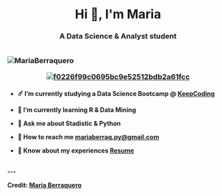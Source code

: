 <body>
<h1 align="center">Hi 👋, I'm Maria</a></h1>
<h3 align="center">A Data Science & Analyst student
<br/>
<br/>
<p align="left"> <img src="https://komarev.com/ghpvc/?username=MariaBerraquero&label=Profile%20views&color=3b8e8f&style=flat" alt="MariaBerraquero" /> </p>
<p align="center">
<a href="https://imgbb.com/"><img src="https://i.ibb.co/p4jDSzt/f0226f99c0695bc9e52512bdb2a61fcc.gif" alt="f0226f99c0695bc9e52512bdb2a61fcc" border="0"></a>
  
<h4 align='left'>
  
- ☄️ I’m currently studying a Data Science Bootcamp @ <a href="https://keepcoding.io/sobre-nosotros/" target="blank">KeepCoding</a>

- 🌆 I’m currently learning R & Data Mining

- 🔭 Ask me about **Stadistic & Python**

- 🌃 How to reach me **mariaberraq.py@gmail.com**

- 🌠 Know about my experiences <a href="https://www.linkedin.com/in/mariaberraq/" target="blank">Resume</a>
<br/>
---

Credit: [Maria Berraquero](https://github.com/MariaBerraquero)
</body>
